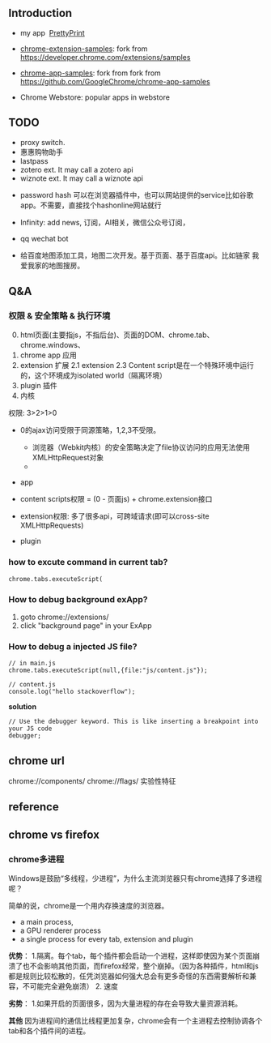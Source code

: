 ## Introduction

* my app  [PrettyPrint](my-app/PrettyPrint)
* [chrome-extension-samples](chrome-extension-samples): fork from https://developer.chrome.com/extensions/samples
* [chrome-app-samples](chrome-app-samples): fork from fork from https://github.com/GoogleChrome/chrome-app-samples

* Chrome Webstore: popular apps in webstore




## TODO 

* proxy switch. 
* 惠惠购物助手
* lastpass
* zotero ext. It may call a zotero api
* wiznote ext. It may call a wiznote api
- password hash 可以在浏览器插件中，也可以网站提供的service比如谷歌app。不需要，直接找个hashonline网站就行
- Infinity: add news, 订阅，AI相关，微信公众号订阅，
- qq wechat bot

- 给百度地图添加工具，地图二次开发。基于页面、基于百度api。比如链家 我爱我家的地图搜房。

## Q&A

### 权限 & 安全策略 & 执行环境

0. html页面(主要指js，不指后台)、页面的DOM、chrome.tab、chrome.windows、
1. chrome app 应用
2. extension 扩展
	2.1 extension 
	2.3 Content script是在一个特殊环境中运行的，这个环境成为isolated world（隔离环境）
3. plugin 插件
4. 内核


权限: 3>2>1>0

* 0的ajax访问受限于同源策略，1,2,3不受限。

    * 浏览器（Webkit内核）的安全策略决定了file协议访问的应用无法使用XMLHttpRequest对象
    *
* app
* content scripts权限 = (0 - 页面js) + chrome.extension接口
* extension权限: 多了很多api，可跨域请求(即可以cross-site XMLHttpRequests)
* plugin



### how to excute command in current tab?

	chrome.tabs.executeScript(

### How to debug background exApp?

1. goto chrome://extensions/
2. click "background page" in your ExApp


### How to debug a injected JS file?

	// in main.js
	chrome.tabs.executeScript(null,{file:"js/content.js"});

	// content.js
	console.log("hello stackoverflow");

**solution**

	// Use the debugger keyword. This is like inserting a breakpoint into your JS code
	debugger;



## chrome url

chrome://components/
chrome://flags/ 实验性特征


## reference


## chrome vs firefox

### chrome多进程

Windows是鼓励“多线程，少进程”，为什么主流浏览器只有chrome选择了多进程呢？

简单的说，chrome是一个用内存换速度的浏览器。

* a main process, 
* a GPU renderer process 
* a single process for every tab, extension and plugin

**优势**：
1.隔离。每个tab，每个插件都会启动一个进程，这样即使因为某个页面崩溃了也不会影响其他页面，而firefox经常，整个崩掉。（因为各种插件，html和js都是规则比较松散的，任凭浏览器如何强大总会有更多奇怪的东西需要解析和兼容，不可能完全避免崩溃）
2. 速度

**劣势**：
1.如果开启的页面很多，因为大量进程的存在会导致大量资源消耗。

**其他**
因为进程间的通信比线程更加复杂，chrome会有一个主进程去控制协调各个tab和各个插件间的进程。


